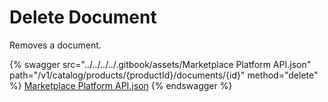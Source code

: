 # Delete Document

Removes a document.

{% swagger src="../../../../.gitbook/assets/Marketplace Platform API.json" path="/v1/catalog/products/{productId}/documents/{id}" method="delete" %}
[Marketplace Platform API.json](<../../../../.gitbook/assets/Marketplace Platform API.json>)
{% endswagger %}
